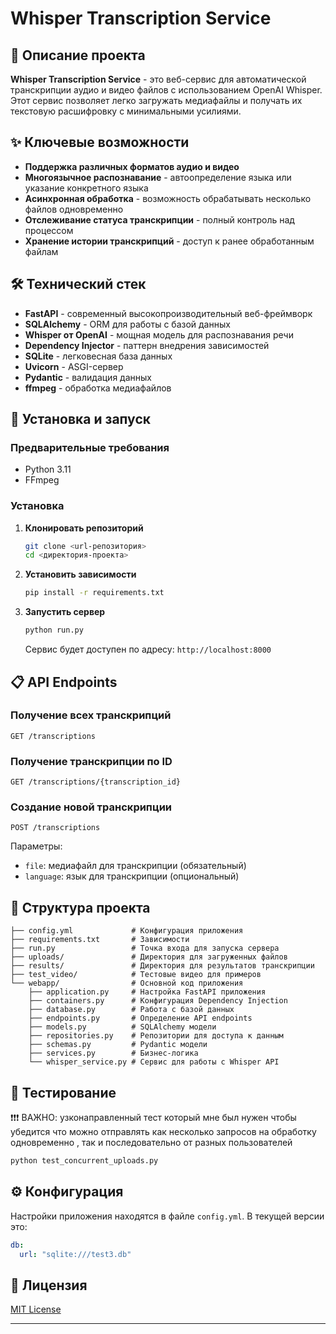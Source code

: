 # Whisper Transcription Service


## 📝 Описание проекта

**Whisper Transcription Service** - это веб-сервис для автоматической транскрипции аудио и видео файлов с использованием OpenAI Whisper. Этот сервис позволяет легко загружать медиафайлы и получать их текстовую расшифровку с минимальными усилиями.

## ✨ Ключевые возможности

- **Поддержка различных форматов аудио и видео**
- **Многоязычное распознавание** - автоопределение языка или указание конкретного языка
- **Асинхронная обработка** - возможность обрабатывать несколько файлов одновременно 
- **Отслеживание статуса транскрипции** - полный контроль над процессом
- **Хранение истории транскрипций** - доступ к ранее обработанным файлам


## 🛠️ Технический стек

- **FastAPI** - современный высокопроизводительный веб-фреймворк
- **SQLAlchemy** - ORM для работы с базой данных
- **Whisper от OpenAI** - мощная модель для распознавания речи
- **Dependency Injector** - паттерн внедрения зависимостей
- **SQLite** - легковесная база данных
- **Uvicorn** - ASGI-сервер
- **Pydantic** - валидация данных
- **ffmpeg** - обработка медиафайлов

## 🚀 Установка и запуск

### Предварительные требования
- Python 3.11 
- FFmpeg

### Установка

1. **Клонировать репозиторий**
   ```bash
   git clone <url-репозитория>
   cd <директория-проекта>
   ```

2. **Установить зависимости**
   ```bash
   pip install -r requirements.txt
   ```

3. **Запустить сервер**
   ```bash
   python run.py
   ```
   
   Сервис будет доступен по адресу: `http://localhost:8000`

## 📋 API Endpoints

### Получение всех транскрипций
```
GET /transcriptions
```

### Получение транскрипции по ID
```
GET /transcriptions/{transcription_id}
```

### Создание новой транскрипции
```
POST /transcriptions
```
Параметры:
- `file`: медиафайл для транскрипции (обязательный)
- `language`: язык для транскрипции (опциональный)

## 📁 Структура проекта

```
├── config.yml             # Конфигурация приложения
├── requirements.txt       # Зависимости
├── run.py                 # Точка входа для запуска сервера
├── uploads/               # Директория для загруженных файлов
├── results/               # Директория для результатов транскрипции
├── test_video/            # Тестовые видео для примеров
└── webapp/                # Основной код приложения
    ├── application.py     # Настройка FastAPI приложения
    ├── containers.py      # Конфигурация Dependency Injection
    ├── database.py        # Работа с базой данных
    ├── endpoints.py       # Определение API endpoints
    ├── models.py          # SQLAlchemy модели
    ├── repositories.py    # Репозитории для доступа к данным
    ├── schemas.py         # Pydantic модели
    ├── services.py        # Бизнес-логика
    └── whisper_service.py # Сервис для работы с Whisper API
```

## 🧪 Тестирование

❗❗❗ ВАЖНО: узконаправленный тест который мне был нужен чтобы убедится что можно отправлять как несколько запросов на обработку одновременно , так и последовательно от разных пользователей

```bash
python test_concurrent_uploads.py
```

## ⚙️ Конфигурация

Настройки приложения находятся в файле `config.yml`. В текущей версии это:

```yaml
db:
  url: "sqlite:///test3.db"
```





## 📝 Лицензия

[MIT License](https://opensource.org/licenses/MIT)


---
